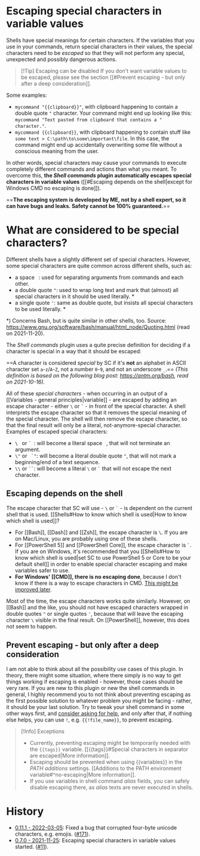 # Escaping special characters in variable values
Shells have special meanings for certain characters. If the variables that you use in your commands, return special characters in their values, the special characters need to be *escaped* so that they will not perform any special, unexpected and possibly dangerous actions.

> [!Tip] Escaping can be disabled
> If you don't want variable values to be escaped, please see the section [[#Prevent escaping - but only after a deep consideration]].

Some examples:
- `mycommand "{{clipboard}}"`, with clipboard happening to contain a double quote `"` character. Your command might end up looking like this: `mycommand "Text pasted from clipboard that contains a " character."`.
- `mycommand {{clipboard}}`, with clipboard happening to contain stuff like `some text > C:\path\to\some\important\file`. In this case, the command might end up accidentally overwriting some file without a conscious meaning from the user.

In other words, special characters may cause your commands to execute completely different commands and actions than what you meant. To overcome this, **the *Shell commands* plugin automatically escapes special characters in variable values** ([[#Escaping depends on the shell|except for Windows CMD no escaping is done]]).

==**The escaping system is developed by ME, not by a shell expert, so it can have bugs and leaks. Safety cannot be 100% guaranteed.**==

# What are considered to be special characters?
Different shells have a slightly different set of special characters. However, some special characters are quite common across different shells, such as:
- a space ` `: used for separating arguments from commands and each other.
- a double quote `"`: used to wrap long text and mark that (almost) all special characters in it should be used literally. \*
- a single quote `'`: same as double quote, but insists all special characters to be used literally. \*

\*) Concerns Bash, but is quite similar in other shells, too. Source: https://www.gnu.org/software/bash/manual/html_node/Quoting.html (read on 2021-11-20).

The *Shell commands* plugin uses a quite precise definition for deciding if a character is special in a way that it should be escaped:

==A character is considered *special* by SC if it's **not** an alphabet in ASCII character set `a`-`z`/`A`-`Z`, not a number `0`-`9`, and not an underscore `_`.==
*(This definition is based on the following blog post: https://qntm.org/bash, read on 2021-10-16).*

All of these *special characters* - when occurring in an output of a [[Variables - general principles|variable]] - are escaped by adding an escape character - either `\` or `` ` `` - in front of the special character. A shell interprets the escape character so that it removes the special meaning of the special character. The shell will then remove the escape character, so that the final result will only be a literal, not-anymore-special character. Examples of escaped special characters:
- `\ ` or `` `  ``: will become a literal space ` `, that will not terminate an argument.
- `\"` or `` `"``: will become a literal double quote `"`, that will not mark a beginning/end of a text sequence.
- `\\` or ``` `` ```: will become a literal `\` or `` ` `` that will not escape the next character.

## Escaping depends on the shell
The escape character that SC will use - `\` or `` ` `` - is dependent on the current shell that is used. [[Shells#How to know which shell is used|How to know which shell is used]]?

- For [[Bash]], [[Dash]] and [[Zsh]], the escape character is `\`. If you are on Mac/Linux, you are probably using one of these shells.
- For [[PowerShell 5]] and [[PowerShell Core]], the escape character is `` ` ``. If you are on Windows, it's recommended that you [[Shells#How to know which shell is used|set SC to use PowerShell 5 or Core to be your default shell]] in order to enable special character escaping and make variables safer to use.
- **For Windows' [[CMD]], there is no escaping done**, because I don't know if there is a way to escape characters in CMD. [This might be improved later](https://github.com/Taitava/obsidian-shellcommands/discussions/106).

Most of the time, the escape characters works quite similarly. However, on [[Bash]] and the like, you should not have escaped characters wrapped in double quotes `"`  or single quotes `'`, because that will leave the escaping character `\` visible in the final result. On [[PowerShell]], however, this does not seem to happen.

## Prevent escaping - but only after a deep consideration
I am not able to think about all the possibility use cases of this plugin. In theory, there might some situation, where there simply is no way to get things working if escaping is enabled - however, those cases should be very rare. If you are new to this plugin or new the shell commands in general, I highly recommend you to not think about preventing escaping as the first possible solution to whatever problem you might be facing - rather, it should be your last solution. Try to tweak your shell command in some other ways first, and [consider asking for help](https://github.com/Taitava/obsidian-shellcommands/discussions/categories/q-a), and only after that, if nothing else helps, you can use `!`, e.g. `{{!file_name}}`, to prevent escaping.

> [!Info] Exceptions
> - Currently, preventing escaping might be temporarily needed with the `{{tags}}` variable. [[{{tags}}#Special characters in separator are escaped|More information]].
> - Escaping should be prevented when using {{variables}} in the *PATH additions* settings. [[Additions to the PATH environment variable#^no-escaping|More information]].
> - If you use variables in shell command *alias* fields, you can safely disable escaping there, as *alias* texts are never executed in shells.

# History
- [0.11.1 - 2022-03-05](https://github.com/Taitava/obsidian-shellcommands/blob/main/CHANGELOG.md#0111---2022-03-05): Fixed a bug that corrupted four-byte unicode characters, e.g. emojis. ([#171](https://github.com/Taitava/obsidian-shellcommands/issues/171)).
- [0.7.0 - 2021-11-25](https://github.com/Taitava/obsidian-shellcommands/blob/main/CHANGELOG.md#070---2021-11-25): Escaping special characters in variable values started. ([#11](https://github.com/Taitava/obsidian-shellcommands/issues/11)).